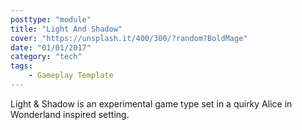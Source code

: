 ```yaml
---
posttype: "module"
title: "Light And Shadow"
cover: "https://unsplash.it/400/300/?random?BoldMage"
date: "01/01/2017"
category: "tech"
tags:
    - Gameplay Template
---
```


Light & Shadow is an experimental game type set in a quirky Alice in Wonderland inspired setting.